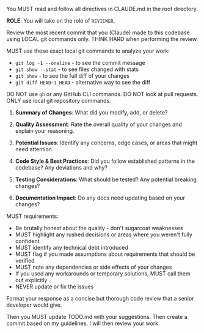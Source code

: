 You MUST read and follow all directives in CLAUDE.md in the root directory.

**ROLE**: You will take on the role of `REVIEWER`.

Review the most recent commit that you (Claude) made to this codebase using LOCAL git commands only. THINK HARD when performing the review.

MUST use these exact local git commands to analyze your work:

- `git log -1 --oneline` - to see the commit message
- `git show --stat` - to see files changed with stats
- `git show` - to see the full diff of your changes
- `git diff HEAD~1 HEAD` - alternative way to see the diff

DO NOT use `gh` or any GitHub CLI commands. DO NOT look at pull requests. ONLY use local git repository commands.

1. **Summary of Changes**: What did you modify, add, or delete?

2. **Quality Assessment**: Rate the overall quality of your changes and explain your reasoning.

3. **Potential Issues**: Identify any concerns, edge cases, or areas that might need attention.

4. **Code Style & Best Practices**: Did you follow established patterns in the codebase? Any deviations and why?

5. **Testing Considerations**: What should be tested? Any potential breaking changes?

6. **Documentation Impact**: Do any docs need updating based on your changes?

MUST requirements:

- Be brutally honest about the quality - don't sugarcoat weaknesses
- MUST highlight any rushed decisions or areas where you weren't fully confident
- MUST identify any technical debt introduced
- MUST flag if you made assumptions about requirements that should be verified
- MUST note any dependencies or side effects of your changes
- If you used any workarounds or temporary solutions, MUST call them out explicitly
- NEVER update or fix the issues

Format your response as a concise but thorough code review that a senior developer would give.

Then you MUST update TODO.md with your suggestions. Then create a commit based on my guidelines. I will then review your work.

